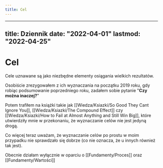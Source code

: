```yaml
---
title: Cel
---
```


---
title: Dziennik
date: "2022-04-01"
lastmod: "2022-04-25"
---

# Cel
Cele uznawane są jako niezbędne elementy osiągania wielkich rezultatów. 

Osobiście zrezygowałem z ich wyznaczania na początku 2019 roku, gdy robiąc podsumowanie poprzedniego roku, zadałem sobie pytanie "**Czy można inaczej?**"

Potem trafiłem na książki takie jak [[Wiedza/Ksiazki/So Good They Cant Ignore You]], [[Wiedza/Ksiazki/The Compound Effect]] czy [[Wiedza/Ksiazki/How to Fail at Almost Anything and Still Win Big]], które utwierdziły mnie w przekonaniu, że wyznaczanie celów nie jest jedyną drogą. 

Co więcej teraz uważam, że wyznaczanie celów po prostu w moim przypadku nie sprawdzało się dobrze (co nie oznacza, że u innych również tak jest).

Obecnie działam wyłącznie w oparciu o [[Fundamenty/Proces]] oraz [[Fundamenty/Wartości]]